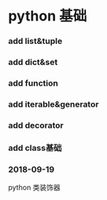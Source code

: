 # python 基础
### add list&tuple
### add dict&set
### add function
### add iterable&generator
### add decorator
### add class基础
### 2018-09-19
python 类装饰器

